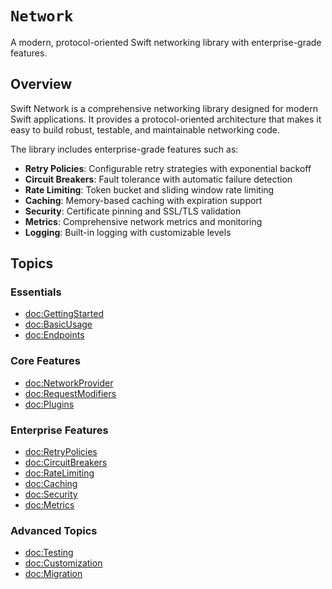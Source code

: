 # `Network`

A modern, protocol-oriented Swift networking library with enterprise-grade features.

## Overview

Swift Network is a comprehensive networking library designed for modern Swift applications. It provides a protocol-oriented architecture that makes it easy to build robust, testable, and maintainable networking code.

The library includes enterprise-grade features such as:

- **Retry Policies**: Configurable retry strategies with exponential backoff
- **Circuit Breakers**: Fault tolerance with automatic failure detection
- **Rate Limiting**: Token bucket and sliding window rate limiting
- **Caching**: Memory-based caching with expiration support
- **Security**: Certificate pinning and SSL/TLS validation
- **Metrics**: Comprehensive network metrics and monitoring
- **Logging**: Built-in logging with customizable levels

## Topics

### Essentials

- <doc:GettingStarted>
- <doc:BasicUsage>
- <doc:Endpoints>

### Core Features

- <doc:NetworkProvider>
- <doc:RequestModifiers>
- <doc:Plugins>

### Enterprise Features

- <doc:RetryPolicies>
- <doc:CircuitBreakers>
- <doc:RateLimiting>
- <doc:Caching>
- <doc:Security>
- <doc:Metrics>

### Advanced Topics

- <doc:Testing>
- <doc:Customization>
- <doc:Migration>

